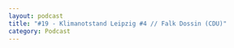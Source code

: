 ```yaml
---
layout: podcast
title: "#19 - Klimanotstand Leipzig #4 // Falk Dossin (CDU)"
category: Podcast
---
```


<p><script class="podigee-podcast-player" src="https://cdn.podigee.com/podcast-player/javascripts/podigee-podcast-player.js" data-configuration="https://interviews-4-future.podigee.io/19-i4f/embed?context=external"></script></p>

